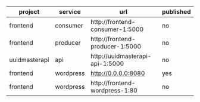 | project | service | url | published |
|---|---|---|---|
| frontend | consumer | http://frontend-consumer-1:5000 | no |
| frontend | producer | http://frontend-producer-1:5000 | no |
| uuidmasterapi | api | http://uuidmasterapi-api-1:5000 | no |
| frontend | wordpress | http://0.0.0.0:8080| yes |
| frontend | wordpress | http://frontend-wordpress-1:80 | no |



